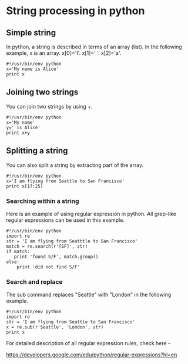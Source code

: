 # String processing in python

## Simple string

In python, a string is described in terms of an array (list). In the following example, x is an array. x[0]='I'. x[1]=' '. x[2]='a'.

~~~~~~~~
#!/usr/bin/env python
x='My name is Alice'
print x
~~~~~~~~

## Joining two strings

You can join two strings by using +.

~~~~~~~~
#!/usr/bin/env python
x='My name'
y=' is Alice'
print x+y
~~~~~~~~


## Splitting a string

You can also split a string by extracting part of the array.
~~~~~~~~
#!/usr/bin/env python
x='I am flying from Seattle to San Francisco'
print x[17:25]
~~~~~~~~


### Searching within a string

Here is an example of using regular expression in python. All grep-like regular expressions can be used in this example.

~~~~~~~~
#!/usr/bin/env python
import re
str = 'I am flying from Seatttle to San Francisco'
match = re.search(r'[SF]', str)
if match:
   print 'found S/F', match.group() 
else:
    print 'did not find S/F'
~~~~~~~~   

### Search and replace

The sub command replaces "Seattle" with "London" in the following example.
~~~~~~~~
#!/usr/bin/env python
import re
str = 'I am flying from Seattle to San Francisco'
x = re.sub(r'Seattle', 'London', str)
print x
~~~~~~~~

For detailed description of all regular expression rules, check here -

https://developers.google.com/edu/python/regular-expressions?hl=en



